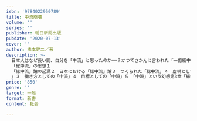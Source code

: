 ```yaml
---
isbn: '9784022950789'
title: 中流崩壊
volume: ''
series: ''
publisher: 朝日新聞出版
pubdate: '2020-07-13'
cover: ''
author: 橋本健二／著
description: >-
  日本人はなぜ長い間、自分を「中流」と思ったのか――？かつてさかんに言われた「一億総中流」とは、社会調査のミスリードと国民の願望がつくりあげた“幻想”に過ぎなかった。現在、日本社会はかつてないほどに格差が拡大し、中流層は消滅寸前にある。さらに新型コロナ禍が追い打ちとなり「下流」に滑落するリスクが高まっている。また、中流内の二つの階級?新中間階級と旧中間階級?の分断が進み、あらゆる面で対立が深刻なものになりつつある。本書は、戦後日本における中流の生成と軌跡を、データを通じて論じるとともに、社会における「中流」の役割を検証し、階級社会の実相を浮き彫りにするとともに、理想的な「中流」のあり方を探る。新型コロナ禍と二つの「中流」??まえがきにかえて第1章
  「総中流」の思想１
  「総中流」論の起源２　日本における「総中流」論３　つくられた「総中流」４　虚構としての「中流」５　正当化の論理としての「総中流」６　「総中流」はなぜ受け入れられたのか第2章　理想としての「中流」１　ロビンソン・クルーソーの父親の教え２　二つの「中流
  」３　働き方としての「中流」４　目標としての「中流」５　「中流」という幻想第3章「総中流」の崩壊１　「総中流」から「格差社会」まで２　「中流」の分解と「階層消費」（第Ⅰ期・第Ⅱ期）３　格差拡大からバブル崩壊まで（第Ⅲ期・第Ⅳ期）４　そして日本は「格差社会」へ（第Ⅴ期）５　解体する「中流意識」第4章　実態としての「中流」１「中流」の多様な類型２　現代日本の新中間階級３　現代日本の旧中間階級４「中流」の多様性と共通点第5章　主体としての「中流」１　ファシズムの社会的基盤としての「中流」２　穏健保守としての「中流」３　社会変革の担い手としての「中流」４　政治意識からみた三つのグループ５　「中流」の三つのタイプ終章　中流を再生させるには――「総中流」のあり方を探る。１　「総中流」の成立と崩壊２　「中流」再生と「新しい“総中流”社会」の条件３　いま「中流」の使命は
price: '850'
genre: ''
target: 一般
format: 新書
content: 社会

---
```

